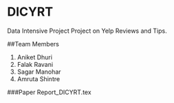 # DICYRT
Data Intensive Project Project on Yelp Reviews and Tips.

##Team Members 
1. Aniket Dhuri
2. Falak Ravani
3. Sagar Manohar
4. Amruta Shintre

###Paper
Report_DICYRT.tex
